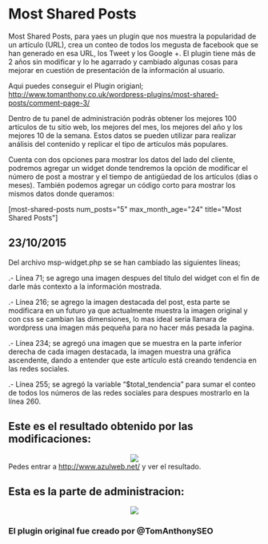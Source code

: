 <h1>Most Shared Posts</h1>

Most Shared Posts,  para yaes un plugin que nos muestra la popularidad de un artículo (URL), crea un conteo de todos los megusta de facebook que se han generado en esa URL, los Tweet y los Google +. El plugin tiene más de 2 años sin modificar y lo he agarrado y cambiado algunas cosas para mejorar en cuestión de presentación de la información al usuario.

Aqui puedes conseguir el Plugin origianl; http://www.tomanthony.co.uk/wordpress-plugins/most-shared-posts/comment-page-3/

Dentro de tu panel de administración podrás obtener los mejores 100 artículos de tu sitio web, los mejores del mes, los mejores del año y los mejores 10 de la semana. Estos datos se pueden utilizar para realizar análisis del contenido y replicar el tipo de artículos más populares. 

Cuenta con dos opciones para mostrar los datos del lado del cliente, podremos agregar un widget donde tendremos la opción de modificar el número de post a mostrar y el tiempo de antigüedad de los artículos (dias o meses). También podemos agregar un código corto para mostrar los mismos datos donde queramos:

[most-shared-posts num_posts="5" max_month_age="24" title="Most Shared Posts"]

<h2>23/10/2015</h2>
Del archivo msp-widget.php se se han cambiado las siguientes líneas;

.- Línea 71; se agrego una imagen despues del titulo del widget con el fin de darle más contexto a la información mostrada.

.- Línea 216; se agrego la imagen destacada del post, esta parte se modificara en un futuro ya que actualmente muestra la imagen original y con css se cambian las dimensiones, lo mas ideal seria llamara de wordpress una imagen más pequeña para no hacer más pesada la pagina. 

.- Línea 234; se agregó una imagen que se muestra en la parte inferior derecha de cada imagen destacada, la imagen muestra una gráfica ascendente, dando a entender que este artículo está creando tendencia en las redes sociales. 

.- Línea 255; se agregó la variable “$total_tendencia” para sumar el conteo de todos los números de las redes sociales para despues mostrarlo en la línea 260. 

<h2>Este es el resultado obtenido por las modificaciones:</h2>
<center><img src="http://www.azulweb.net/wp-content/uploads/2015/10/MSP.png"></center>
Pedes entrar a <a href="http://www.azulweb.net/">http://www.azulweb.net/</a> y ver el resultado.

<h2>Esta es la parte de administracion:</h2>
<center><img src="http://www.azulweb.net/wp-content/uploads/2015/10/MSP-ADMIN.png"></center>
<h3>El plugin original fue creado por @TomAnthonySEO</h3>
